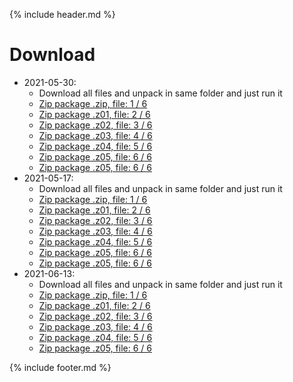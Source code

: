 {% include header.md %}

# Download

- 2021-05-30:
  - Download all files and unpack in same folder and just run it
  - [Zip package .zip, file: 1 / 6](2022-05-17-PhotoTags-Synchronizer-x64rc2.zip)
  - [Zip package .z01, file: 2 / 6](2022-05-17-PhotoTags-Synchronizer-x64rc2.z01)
  - [Zip package .z02, file: 3 / 6](2022-05-17-PhotoTags-Synchronizer-x64rc2.z02)
  - [Zip package .z03, file: 4 / 6](2022-05-17-PhotoTags-Synchronizer-x64rc2.z03)
  - [Zip package .z04, file: 5 / 6](2022-05-17-PhotoTags-Synchronizer-x64rc2.z04)
  - [Zip package .z05, file: 6 / 6](2022-05-17-PhotoTags-Synchronizer-x64rc2.z05)
  - [Zip package .z05, file: 6 / 6](2022-05-17-PhotoTags-Synchronizer-x64rc2.z06)
- 2021-05-17:
  - Download all files and unpack in same folder and just run it
  - [Zip package .zip, file: 1 / 6](2022-05-17-PhotoTags-Synchronizer-x64rc1.zip)
  - [Zip package .z01, file: 2 / 6](2022-05-17-PhotoTags-Synchronizer-x64rc1.z01)
  - [Zip package .z02, file: 3 / 6](2022-05-17-PhotoTags-Synchronizer-x64rc1.z02)
  - [Zip package .z03, file: 4 / 6](2022-05-17-PhotoTags-Synchronizer-x64rc1.z03)
  - [Zip package .z04, file: 5 / 6](2022-05-17-PhotoTags-Synchronizer-x64rc1.z04)
  - [Zip package .z05, file: 6 / 6](2022-05-17-PhotoTags-Synchronizer-x64rc1.z05)
  - [Zip package .z05, file: 6 / 6](2022-05-17-PhotoTags-Synchronizer-x64rc1.z06)
- 2021-06-13:
  - Download all files and unpack in same folder and just run it
  - [Zip package .zip, file: 1 / 6](2021-06-13-PhotoTags-Synchronizer-x64-alpha.zip)
  - [Zip package .z01, file: 2 / 6](2021-06-13-PhotoTags-Synchronizer-x64-alpha.z01)
  - [Zip package .z02, file: 3 / 6](2021-06-13-PhotoTags-Synchronizer-x64-alpha.z02)
  - [Zip package .z03, file: 4 / 6](2021-06-13-PhotoTags-Synchronizer-x64-alpha.z03)
  - [Zip package .z04, file: 5 / 6](2021-06-13-PhotoTags-Synchronizer-x64-alpha.z04)
  - [Zip package .z05, file: 6 / 6](2021-06-13-PhotoTags-Synchronizer-x64-alpha.z05)
 
{% include footer.md %}
